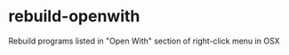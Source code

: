 rebuild-openwith
================

Rebuild programs listed in "Open With" section of right-click menu in OSX